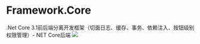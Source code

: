 # Framework.Core
.Net Core 3.1前后端分离开发框架（切面日志、缓存、事务、依赖注入、按钮级别权限管理）-   NET Core后端
<img src='https://raw.githubusercontent.com/Post781937858/Framework.Core/master/Framework.Core/images/uploader/UserIcon/3cc38864-b09e-4134-965e-b78c4e143941.jpg'>
